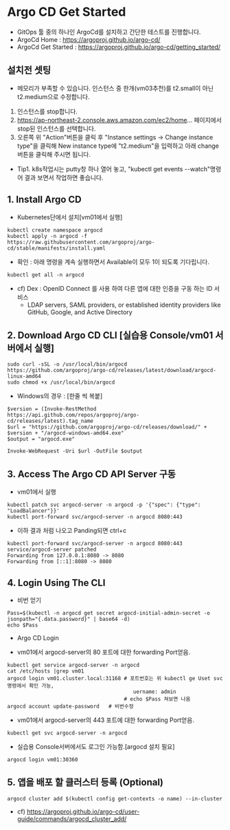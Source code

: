 # Argo CD Get Started
* GitOps 툴 중의 하나인 ArgoCd를 설치하고 간단한 테스트를 진행합니다.
* ArgoCd Home : https://argoproj.github.io/argo-cd/
* ArgoCd Get Started :  https://argoproj.github.io/argo-cd/getting_started/
##  설치전 셋팅
* 메모리가 부족할 수 있습니다. 인스턴스 중 한개(vm03추천)를 t2.small이 아닌 t2.medium으로 수정합니다. 
1. 인스턴스를 stop합니다.
2. https://ap-northeast-2.console.aws.amazon.com/ec2/home... 페이지에서 stop된 인스턴스를 선택합니다. 
3. 오른쪽 위 "Action"버튼을 클릭 후 "Instance settings → Change instance type"을 클릭해 New instance type에 "t2.medium"을 입력하고 아래 change버튼을 클릭해 주시면 됩니다.

  - Tip1. k8s작업시는 putty창 하나 열어 놓고, "kubectl get events --watch"명령어 결과 보면서 작업하면 좋습니다. 

## 1. Install Argo CD
* Kubernetes단에서 설치[vm01에서 실행]
```
kubectl create namespace argocd
kubectl apply -n argocd -f https://raw.githubusercontent.com/argoproj/argo-cd/stable/manifests/install.yaml
```
* 확인 :  아래 명령을 계속 실행하면서 Available이 모두 1이 되도록 기다립니다.
```
kubectl get all -n argocd
```
* cf) Dex : OpenID Connect 를 사용 하여 다른 앱에 대한 인증을 구동 하는 ID 서비스
  - LDAP servers, SAML providers, or established identity providers like GitHub, Google, and Active Directory

## 2. Download Argo CD CLI [실습용 Console/vm01 서버에서 실행]
```
sudo curl -sSL -o /usr/local/bin/argocd https://github.com/argoproj/argo-cd/releases/latest/download/argocd-linux-amd64
sudo chmod +x /usr/local/bin/argocd
```
* Windows의 경우 : [한줄 씩 복붙]
```
$version = (Invoke-RestMethod https://api.github.com/repos/argoproj/argo-cd/releases/latest).tag_name
$url = "https://github.com/argoproj/argo-cd/releases/download/" + $version + "/argocd-windows-amd64.exe"
$output = "argocd.exe"

Invoke-WebRequest -Uri $url -OutFile $output
```


## 3. Access The Argo CD API Server 구동
* vm01에서 실행
```
kubectl patch svc argocd-server -n argocd -p '{"spec": {"type": "LoadBalancer"}}'
kubectl port-forward svc/argocd-server -n argocd 8080:443
```
* 이하 결과 처럼 나오고 Panding되면 ctrl+c
```
kubectl port-forward svc/argocd-server -n argocd 8080:443
service/argocd-server patched
Forwarding from 127.0.0.1:8080 -> 8080
Forwarding from [::1]:8080 -> 8080
```
  
## 4. Login Using The CLI
* 비번 얻기
```
Pass=$(kubectl -n argocd get secret argocd-initial-admin-secret -o jsonpath="{.data.password}" | base64 -d)
echo $Pass
```

* Argo CD Login
- vm01에서  argocd-server의 80 포트에 대한 forwarding Port얻음.
```
kubectl get service argocd-server -n argocd
cat /etc/hosts |grep vm01
argocd login vm01.cluster.local:31168 # 포트번호는 위 kubectl ge Uset svc명령에서 확인 가능,
                                         uername: admin
                                      # echo $Pass 쳐보면 나옴
argocd account update-password   # 비번수정
```

- vm01에서  argocd-server의 443 포트에 대한 forwarding Port얻음.
```
kubectl get svc argocd-server -n argocd
```

- 실습용 Console서버에서도 로그인 가능함.[argocd 설치 필요]
```
argocd login vm01:30360
```

## 5. 앱을 배포 할 클러스터 등록 (Optional)
```
argocd cluster add $(kubectl config get-contexts -o name) --in-cluster
```
  - cf) https://argoproj.github.io/argo-cd/user-guide/commands/argocd_cluster_add/

